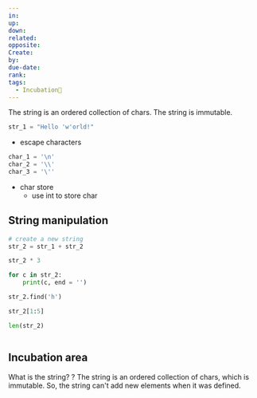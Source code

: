 ```yaml
---
in: 
up: 
down: 
related: 
opposite: 
Create: 
by: 
due-date: 
rank: 
tags:
  - Incubation🌱
---
```

The string is an ordered collection of chars. 
The string is immutable.

```python
str_1 = "Hello 'w'orld!"

```

- escape characters
```python
char_1 = '\n'
char_2 = '\\'
char_3 = '\''

```

- char store
	- use int to store char

## String manipulation

```python
# create a new string
str_2 = str_1 + str_2

str_2 * 3

for c in str_2:
	print(c, end = '')

str_2.find('h')

str_2[1:5]

len(str_2)



```


## Incubation area

What is the string?
?
The string is an ordered collection of chars, which is immutable.  So, the string can't add new elements when it was defined.